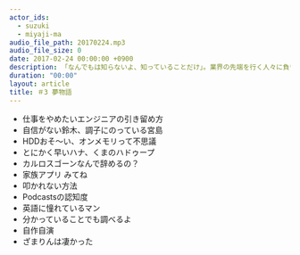 ```yaml
---
actor_ids:
  - suzuki
  - miyaji-ma
audio_file_path: 20170224.mp3
audio_file_size: 0
date: 2017-02-24 00:00:00 +0900
description: 「なんでもは知らないよ、知っていることだけ」。業界の先端を行く人々に負い目を感じながら、なんとか食らいつきたい、知りたい盛り30歳。初めて居酒屋Recに挑戦しました！※音質的にお聞き苦しいところ点があります。ご容赦ください。
duration: "00:00"
layout: article
title: ＃3 夢物語
---
```

* 仕事をやめたいエンジニアの引き留め方
* 自信がない鈴木、調子にのっている宮島
* HDDおそ〜い、オンメモリって不思議
* とにかく早いハナ、くまのハドゥープ
* カルロスゴーンなんで辞めるの？
* 家族アプリ みてね
* 叩かれない方法
* Podcastsの認知度
* 英語に憧れているマン
* 分かっていることでも調べるよ
* 自作自演
* ざまりんは凄かった
